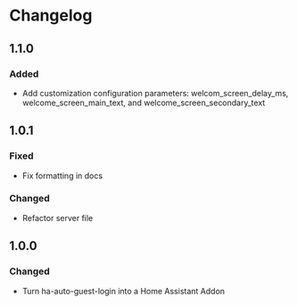 # Changelog

## 1.1.0

### Added
- Add customization configuration parameters: welcom_screen_delay_ms, welcome_screen_main_text, and welcome_screen_secondary_text

## 1.0.1

### Fixed
- Fix formatting in docs

### Changed
- Refactor server file

## 1.0.0

### Changed

- Turn ha-auto-guest-login into a Home Assistant Addon
